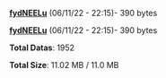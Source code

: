 [**fydNEELu**](/data/fydNEELu.txt) (06/11/22 - 22:15)- 390 bytes

[**fydNEELu**](/data/fydNEELu.txt) (06/11/22 - 22:15)- 390 bytes

**Total Datas**: 1952

**Total Size**: 11.02 MB / 11.0 MB